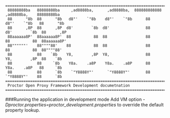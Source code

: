     =================================================================================================
     88888888ba   88888888ba     ,ad8888ba,      ,ad8888ba,  888888888888  ,ad8888ba,    88888888ba
     88      "8b  88      "8b   d8"'    `"8b    d8"'    `"8b      88      d8"'    `"8b   88      "8b
     88      ,8P  88      ,8P  d8'        `8b  d8'                88     d8'        `8b  88      ,8P
     88aaaaaa8P'  88aaaaaa8P'  88          88  88                 88     88          88  88aaaaaa8P'
     88""""""'    88""""88'    88          88  88                 88     88          88  88""""88'
     88           88    `8b    Y8,        ,8P  Y8,                88     Y8,        ,8P  88    `8b
     88           88     `8b    Y8a.    .a8P    Y8a.    .a8P      88      Y8a.    .a8P   88     `8b
     88           88      `8b    `"Y8888Y"'      `"Y8888Y"'       88       `"Y8888Y"'    88      `8b
    =================================================================================================
     Proctor Open Proxy Framework Development documetnation
    =================================================================================================

###Running the application in development mode
Add VM option _-Dproctor.properties=proctor_development.properties_ to override the default property lookup.
 